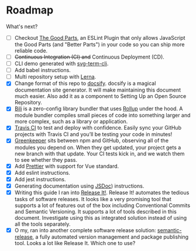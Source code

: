 # Roadmap

What's next?

 - [ ] Checkout [The Good Parts](https://github.com/dwyl/goodparts), an ESLint Plugin that only allows JavaScript the Good Parts (and "Better Parts") in your code so you can ship more reliable code.
 - [ ] ~~Continuous Integration (CI) and~~ Continuous Deployment (CD).
 - [ ] CLI demo generated with [svg-term-cli](https://github.com/marionebl/svg-term-cli).
 - [ ] Add babel instructions.
 - [ ] Multi repository setup with [Lerna](https://lernajs.io/).
 - [x] Change format of this repo to [docsify](https://github.com/docsifyjs/docsify). docsify is a magical documentation site generator. It will make maintaining this document much easier. Also add it as a component to Setting Up an Open Source Repository.
 - [x] [Bili](https://github.com/egoist/bili) is a zero-config library bundler that uses [Rollup](https://github.com/rollup/rollup) under the hood. A module bundler compiles small pieces of code into something larger and more complex, such as a library or application.
 - [x] [Travis CI](https://travis-ci.org/) to test and deploy with confidence. Easily sync your GitHub projects with Travis CI and you’ll be testing your code in minutes!
 - [x] [Greenkeeper](https://greenkeeper.io) sits between npm and GitHub, observing all of the modules you depend on. When they get updated, your project gets a new branch with that update. Your CI tests kick in, and we watch them to see whether they pass.
 - [x] Add [Prettier](https://prettier.io) with support for Vue standard.
 - [x] Add eslint instructions.
 - [x] Add jest instructions.
 - [x] Generating documentation using [JSDoc](http://usejsdoc.org/)) instructions.
 - [x] Writing this guide I ran into [Release It!](https://github.com/webpro/release-it). Release It! automates the tedious tasks of software releases. It looks like a very promising tool that supports a lot of features out of the box including Conventional Commits and Semantic Versioning. It supports a lot of tools described in this document. Investigate using this as integrated solution instead of using all the tools separately.
 - [x] O my, ran into another complete software release solution: [semantic-release](https://github.com/semantic-release/semantic-release), a fully automated version management and package publishing tool. Looks a lot like Release It. Which one to use?
